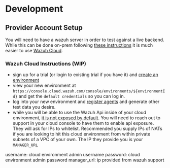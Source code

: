 # Development

## Provider Account Setup

You will need to have a wazuh server in order to test against a live backend.
While this can be done on-prem following
[these instructions](https://documentation.wazuh.com/current/installation-guide/wazuh-server/index.html)
it is much easier to use
[Wazuh Cloud](https://documentation.wazuh.com/current/cloud-service/getting-started/index.html).

### Wazuh Cloud Instructions (WIP)

- sign up for a trial (or login to existing trial if you have it) and
  [create an environment](https://documentation.wazuh.com/current/cloud-service/getting-started/sign-up-trial.html#create-environment)
- view your new environment at
  `https://console.cloud.wazuh.com/console/environments/${environmentId}` and
  get the `default credentials` so you can log in.
- log into your new environment and
  [register agents](https://documentation.wazuh.com/current/cloud-service/getting-started/register-agents.html)
  and generate other test data you desire.
- while you will be able to use the Wazuh Api inside of your cloud environment,
  [it is not exposed by default](https://documentation.wazuh.com/4.3/cloud-service/your-environment/technical-faq.html#do-i-have-access-to-wazuh-api).
  You will need to reach out to support in your cloud console to have them to
  enable api exposure. They will ask for IPs to whitelist. Recommended you
  supply IPs of NATs if you are looking to hit this cloud environment from
  within private subnets of a VPC of your own. The IP they provide you is your
  `MANAGER_URL`

username: cloud environment admin username password: cloud environment admin
password manager_url: ip provided from wazuh support
